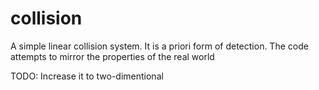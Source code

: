 # collision

A simple linear collision system.
It is a priori form of detection.
The code attempts to mirror the properties of the real world

TODO: Increase it to two-dimentional
